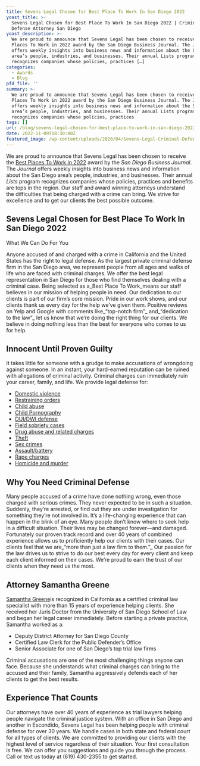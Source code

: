 ```yaml
---
title: Sevens Legal Chosen for Best Place To Work In San Diego 2022
yoast_title: >-
  Sevens Legal Chosen for Best Place To Work In San Diego 2022 | Criminal
  Defense Attorney San Diego
yoast_description: >-
  We are proud to announce that Sevens Legal has been chosen to receive the Best
  Places To Work in 2022 award by the San Diego Business Journal. The Journal
  offers weekly insights into business news and information about the San Diego
  area’s people, industries, and businesses. Their annual Lists program
  recognizes companies whose policies, practices […]
categories:
  - Awards
  - Blog
pfd_file: ''
summary: >-
  We are proud to announce that Sevens Legal has been chosen to receive the Best
  Places To Work in 2022 award by the San Diego Business Journal. The Journal
  offers weekly insights into business news and information about the San Diego
  area’s people, industries, and businesses. Their annual Lists program
  recognizes companies whose policies, practices
tags: []
url: /blog/sevens-legal-chosen-for-best-place-to-work-in-san-diego-2022/1054/
date: 2022-11-09T18:30:00Z
featured_image: /wp-content/uploads/2020/04/Sevens-Legal-Criminal-Defense-lawyers.jpg
---
```

We are proud to announce that Sevens Legal has been chosen to receive the [Best Places To Work in 2022](https://www.sdbj.com/awards-honors/best-places-to-work-in-san-diego-awards-winner-rankings-2022/) award by the _San Diego Business Journal_. The _Journal_ offers weekly insights into business news and information about the San Diego area’s people, industries, and businesses. Their annual _Lists_ program recognizes companies whose policies, practices and benefits are tops in the region. Our staff and award winning attorneys understand the difficulties that being charged with a crime can bring. We strive for excellence and to get our clients the best possible outcome.

## Sevens Legal Chosen for Best Place To Work In San Diego 2022

What We Can Do For You

Anyone accused of and charged with a crime in California and the United States has the right to legal defense. As the largest private criminal defense firm in the San Diego area, we represent people from all ages and walks of life who are faced with criminal charges. We offer the best legal representation in San Diego for those who find themselves dealing with a criminal case. Being selected as a_Best Place To Work_means our staff believes in our mission of helping people in need. Our dedication to our clients is part of our firm’s core mission. Pride in our work shows, and our clients thank us every day for the help we’ve given them. Positive reviews on Yelp and Google with comments like_“top-notch firm”_ and_“dedication to the law”_ let us know that we’re doing the right thing for our clients. We believe in doing nothing less than the best for everyone who comes to us for help. 

## Innocent Until Proven Guilty

It takes little for someone with a grudge to make accusations of wrongdoing against someone. In an instant, your hard-earned reputation can be ruined with allegations of criminal activity. Criminal charges can immediately ruin your career, family, and life. We provide legal defense for:

* [Domestic violence](https://www.sevenslegal.com/san-diego-domestic-violence-lawyer/)
* [Restraining orders](https://www.sevenslegal.com/san-diego-restraining-order-lawyer/)
* [Child abuse](https://www.sevenslegal.com/san-diego-child-abuse-lawyer/)
* [Child Pornography](https://www.sevenslegal.com/san-diego-child-pornography-defense/)
* [DUI/DWI defense](https://sandiegoduilawyers.com/san-diego-dui-attorney/)
* [Field sobriety cases](https://www.sevenslegal.com/san-diego-field-sobriety-tests/)
* [Drug abuse and related charges](https://www.sevenslegal.com/san-diego-marijuana-lawyer/)
* [Theft](https://www.sevenslegal.com/san-diego-theft-lawyer/)
* [Sex crimes](https://www.sevenslegal.com/san-diego-sex-crimes-lawyer/)
* [Assault/battery](https://www.sevenslegal.com/san-diego-assault-battery-lawyer/)
* [Rape charges](https://www.sevenslegal.com/san-diego-rape-lawyer/)
* [Homicide and murder](https://www.sevenslegal.com/murder-lawyer-san-diego/)

## Why You Need Criminal Defense

Many people accused of a crime have done nothing wrong, even those charged with serious crimes. They never expected to be in such a situation. Suddenly, they’re arrested, or find out they are under investigation for something they’re not involved in. It’s a life-changing experience that can happen in the blink of an eye. Many people don’t know where to seek help in a difficult situation. Their lives may be changed forever—and damaged. Fortunately our proven track record and over 40 years of combined experience allows us to proficiently help our clients with their cases. Our clients feel that we are_“more than just a law firm to them.”_ Our passion for the law drives us to strive to do our best every day for every client and keep each client informed on their cases. We’re proud to earn the trust of our clients when they need us the most.

## Attorney Samantha Greene

[Samantha Greene](https://www.sevenslegal.com/samantha-greene/)is recognized in California as a certified criminal law specialist with more than 15 years of experience helping clients. She received her Juris Doctor from the University of San Diego School of Law and began her legal career immediately. Before starting a private practice, Samantha worked as a:

* Deputy District Attorney for San Diego County
* Certified Law Clerk for the Public Defender’s Office
* Senior Associate for one of San Diego’s top trial law firms

Criminal accusations are one of the most challenging things anyone can face. Because she understands what criminal charges can bring to the accused and their family, Samantha aggressively defends each of her clients to get the best results.

## Experience That Counts

Our attorneys have over 40 years of experience as trial lawyers helping people navigate the criminal justice system. With an office in San Diego and another in Escondido, Sevens Legal has been helping people with criminal defense for over 30 years. We handle cases in both state and federal court for all types of clients. We are committed to providing our clients with the highest level of service regardless of their situation. Your first consultation is free. We can offer you suggestions and guide you through the process. Call or text us today at (619) 430-2355 to get started.